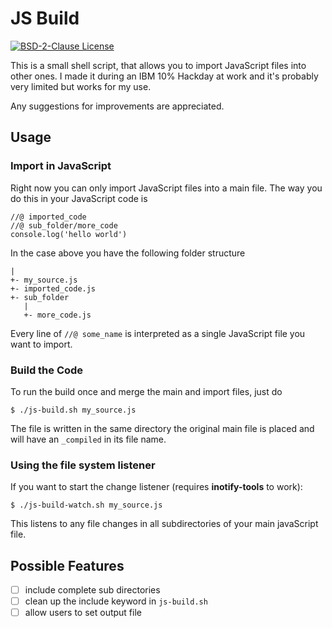 # JS Build
[![BSD-2-Clause License](https://img.shields.io/badge/License-BSD--2-blue.svg)](https://github.com/fbeuster/js-build/blob/master/LICENSE.md)

This is a small shell script, that allows you to import JavaScript files into other ones.
I made it during an IBM 10% Hackday at work and it's probably very limited but works for
my use.

Any suggestions for improvements are appreciated.

## Usage
### Import in JavaScript
Right now you can only import JavaScript files into a main file. The way you do this in
your JavaScript code is
```
//@ imported_code
//@ sub_folder/more_code
console.log('hello world')
```
In the case above you have the following folder structure
```
|
+- my_source.js
+- imported_code.js
+- sub_folder
   |
   +- more_code.js
```
Every line of `//@ some_name` is interpreted as a single JavaScript file you want to import.
### Build the Code
To run the build once and merge the main and import files, just do
```
$ ./js-build.sh my_source.js
```
The file is written in the same directory the original main file is placed and will have an `_compiled` in its file name.

### Using the file system listener
If you want to start the change listener (requires **inotify-tools** to work):
```
$ ./js-build-watch.sh my_source.js
```
This listens to any file changes in all subdirectories of your main javaScript file.

## Possible Features
- [ ] include complete sub directories
- [ ] clean up the include keyword in `js-build.sh`
- [ ] allow users to set output file

